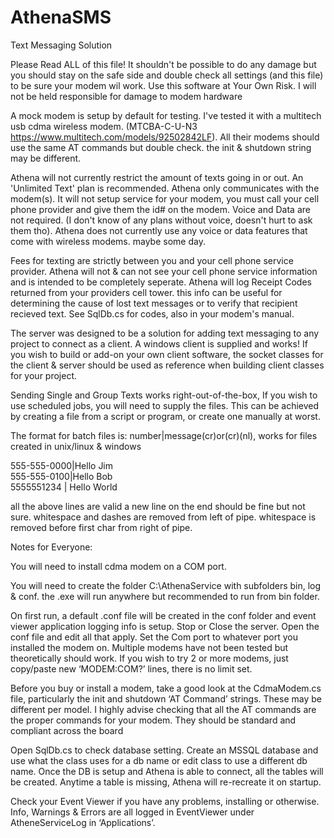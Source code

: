 AthenaSMS
=========

Text Messaging Solution


Please Read ALL of this file! It shouldn't be possible to do any damage but you should stay on the safe side and double check all settings (and this file) to be sure your modem wil work.
Use this software at Your Own Risk. I will not be held responsible for damage to modem hardware


A mock modem is setup by default for testing. I've tested it with a multitech usb cdma wireless modem. (MTCBA-C-U-N3 https://www.multitech.com/models/92502842LF). All their modems should use the same AT commands but double check. the init & shutdown string may be different.

Athena will not currently restrict the amount of texts going in or out. An 'Unlimited Text' plan is recommended.
Athena only communicates with the modem(s). It will not setup service for your modem, you must call your cell phone provider and give them the id# on the modem.
Voice and Data are not required. (I don't know of any plans without voice, doesn't hurt to ask them tho).
Athena does not currently use any voice or data features that come with wireless modems. maybe some day.

Fees for texting are strictly between you and your cell phone service provider. Athena will not & can not see your cell phone service information and is intended to be completely seperate.
Athena will log Receipt Codes returned from your providers cell tower. this info can be useful for determining the cause of lost text messages or to verify that recipient recieved text. See SqlDb.cs for codes, also in your modem's manual.


The server was designed to be a solution for adding text messaging to any project to connect as a client.
A windows client is supplied and works! If you wish to build or add-on your own client software, the socket classes for the client & server should be used as reference when building client classes for your project.

Sending Single and Group Texts works right-out-of-the-box, If you wish to use scheduled jobs, you will need to supply the files. This can be achieved by creating a file from a script or program, or create one manually at worst.

The format for batch files is: number|message(cr)or(cr)(nl), works for files created in unix/linux & windows

555-555-0000|Hello Jim<br/>
555-555-0100|Hello Bob<br/>
5555551234 | Hello World<br/>

all the above lines are valid
a new line on the end should be fine but not sure. 
whitespace and dashes are removed from left of pipe.
whitespace is removed before first char from right of pipe.


Notes for Everyone:

You will need to install cdma modem on a COM port.

You will need to create the folder C:\AthenaService with subfolders bin, log & conf. the .exe will run anywhere but recommended to run from bin folder.

On first run, a default .conf file will be created in the conf folder and event viewer application logging info is setup. Stop or Close the server. Open the conf file and edit all that apply.  Set the Com port to whatever port you installed the modem on. Multiple modems have not been tested but theoretically should work. If you wish to try 2 or more modems,  just copy/paste new ‘MODEM:COM?’ lines, there is no limit set.

Before you buy or install a modem, take a good look at the CdmaModem.cs file, particularly the init and shutdown ‘AT Command’ strings. These may be different per model. I highly advise checking that all the AT commands are the proper commands for your modem. They should be standard and compliant across the board

Open SqlDb.cs to check database setting. Create an MSSQL database and use what the class uses for a db name or edit class to use a different db name. Once the DB is setup and Athena is able to connect, all the tables will be created. Anytime a table is missing, Athena will re-recreate it on startup.

Check your Event Viewer if you have any problems, installing or otherwise. Info, Warnings & Errors are all logged in EventViewer under AtheneServiceLog in ‘Applications’.

